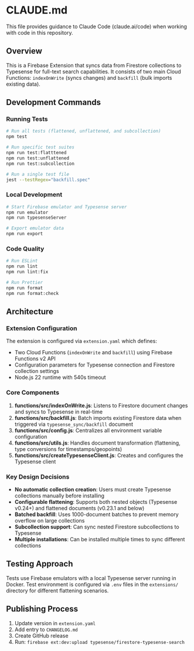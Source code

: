 # CLAUDE.md

This file provides guidance to Claude Code (claude.ai/code) when working with code in this repository.

## Overview
This is a Firebase Extension that syncs data from Firestore collections to Typesense for full-text search capabilities. It consists of two main Cloud Functions: `indexOnWrite` (syncs changes) and `backfill` (bulk imports existing data).

## Development Commands

### Running Tests
```bash
# Run all tests (flattened, unflattened, and subcollection)
npm test

# Run specific test suites
npm run test:flatttened
npm run test:unflattened
npm run test:subcollection

# Run a single test file
jest --testRegex="backfill.spec"
```

### Local Development
```bash
# Start Firebase emulator and Typesense server
npm run emulator
npm run typesenseServer

# Export emulator data
npm run export
```

### Code Quality
```bash
# Run ESLint
npm run lint
npm run lint:fix

# Run Prettier
npm run format
npm run format:check
```

## Architecture

### Extension Configuration
The extension is configured via `extension.yaml` which defines:
- Two Cloud Functions (`indexOnWrite` and `backfill`) using Firebase Functions v2 API
- Configuration parameters for Typesense connection and Firestore collection settings
- Node.js 22 runtime with 540s timeout

### Core Components

1. **functions/src/indexOnWrite.js**: Listens to Firestore document changes and syncs to Typesense in real-time
2. **functions/src/backfill.js**: Batch imports existing Firestore data when triggered via `typesense_sync/backfill` document
3. **functions/src/config.js**: Centralizes all environment variable configuration
4. **functions/src/utils.js**: Handles document transformation (flattening, type conversions for timestamps/geopoints)
5. **functions/src/createTypesenseClient.js**: Creates and configures the Typesense client

### Key Design Decisions

- **No automatic collection creation**: Users must create Typesense collections manually before installing
- **Configurable flattening**: Supports both nested objects (Typesense v0.24+) and flattened documents (v0.23.1 and below)
- **Batched backfill**: Uses 1000-document batches to prevent memory overflow on large collections
- **Subcollection support**: Can sync nested Firestore subcollections to Typesense
- **Multiple installations**: Can be installed multiple times to sync different collections

## Testing Approach

Tests use Firebase emulators with a local Typesense server running in Docker. Test environment is configured via `.env` files in the `extensions/` directory for different flattening scenarios.

## Publishing Process

1. Update version in `extension.yaml`
2. Add entry to `CHANGELOG.md`
3. Create GitHub release
4. Run: `firebase ext:dev:upload typesense/firestore-typesense-search`
